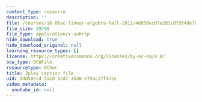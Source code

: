 ```yaml
---
content_type: resource
description: ''
file: /courses/18-06sc-linear-algebra-fall-2011/4dd50ecd7a2d1cd73548e75ac27f47ce_FzncDO1eSNI.srt
file_size: 19798
file_type: application/x-subrip
hide_download: true
hide_download_original: null
learning_resource_types: []
license: https://creativecommons.org/licenses/by-nc-sa/4.0/
ocw_type: OCWFile
resourcetype: Other
title: 3play caption file
uid: 4dd50ecd-7a2d-1cd7-3548-e75ac27f47ce
video_metadata:
  youtube_id: null
---
```

